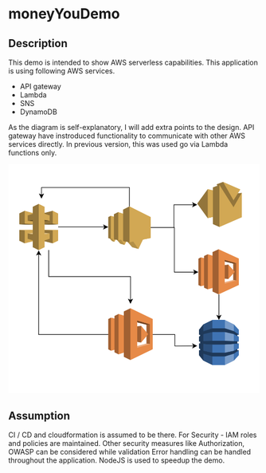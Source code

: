 # moneyYouDemo

## Description

This demo is intended to show AWS serverless capabilities. This application is using following AWS services.

 - API gateway
 - Lambda
 - SNS
 - DynamoDB
 
 As the diagram is self-explanatory, I will add extra points to the design. API gateway have instroduced functionality to communicate with other AWS services directly. In previous version, this was used go via Lambda functions only. 

![alt text](https://raw.githubusercontent.com/hardikrajani/moneyYouDemo/master/Screen%20Shot%202019-04-19%20at%2014.30.47.png)

## Assumption

CI / CD and cloudformation is assumed to be there. 
For Security - IAM roles and policies are maintained. Other security measures like Authorization, OWASP can be considered while validation
Error handling can be handled throughout the application. 
NodeJS is used to speedup the demo.
